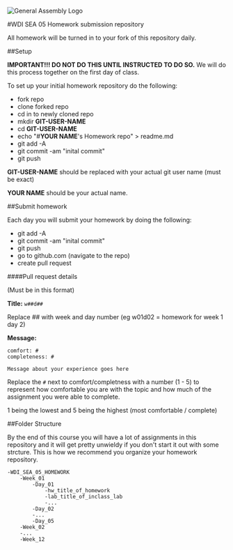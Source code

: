 ![General Assembly Logo](http://i.imgur.com/ke8USTq.png)

#WDI SEA 05 Homework submission repository

All homework will be turned in to your fork of this repository daily.

##Setup

**IMPORTANT!!! DO NOT DO THIS UNTIL INSTRUCTED TO DO SO.** We will do this process together on the first day of class.

To set up your initial homework repository do the following:

* fork repo
* clone forked repo
* cd in to newly cloned repo
* mkdir **GIT-USER-NAME**
* cd **GIT-USER-NAME**
* echo "#**YOUR NAME**'s Homework repo" > readme.md
* git add -A
* git commit -am "inital commit"
* git push

**GIT-USER-NAME** should be replaced with your actual git user name (must be exact)

**YOUR NAME** should be your actual name.



##Submit homework

Each day you will submit your homework by doing the following:

* git add -A
* git commit -am "inital commit"
* git push
* go to github.com (navigate to the repo)
* create pull request

####Pull request details

(Must be in this format)

**Title:** `w##d##`

Replace ## with week and day number (eg w01d02  = homework for week 1 day 2)

**Message:**

```
comfort: #
completeness: #

Message about your experience goes here
```

Replace the `#` next to comfort/completness with a number (1 - 5) to represent how comfortable you are with the topic and how much of the assignment you were able to complete.

1 being the lowest and 5 being the highest (most comfortable / complete)

##Folder Structure

By the end of this course you will have a lot of assignments in this repository and it will get pretty unwieldy if you don't start it out with some strcture. This is how we recommend you organize your homework repository.

```
-WDI_SEA_05_HOMEWORK
    -Week_01
        -Day_01
            -hw_title_of_homework
            -lab_title_of_inclass_lab
            -...
        -Day_02
        -...
        -Day_05    
    -Week_02
    -...
    -Week_12
```

